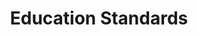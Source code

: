 ---
title: Education Standards
layout: default
permalink: /education/education-standards
size: 0
page-order: 6
---